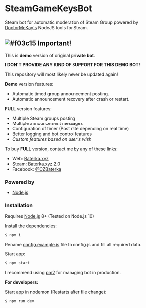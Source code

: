 # SteamGameKeysBot

Steam bot for automatic moderation of Steam Group powered by [DoctorMcKay's](https://github.com/DoctorMcKay) NodeJS tools for Steam.

 ## ![#f03c15](https://placehold.it/15/f03c15/000000?text=+) Important!

This is **demo** version of original **private bot**.

**I DON'T PROVIDE ANY KIND OF SUPPORT FOR THIS DEMO BOT!**

This repository will most likely never be updated again!

**Demo** version features:
* Automatic timed group announcement posting.
* Automatic announcement recovery after crash or restart.

**FULL** version features:
* Multiple Steam groups posting
* Multiple announcement messages
* Configuration of timer (Post rate depending on real time)
* Better logging and bot control features
* *Custom features based on user's wish*

To buy **FULL** version, contact me by any of these links:

* Web: [Baterka.xyz](http://baterka.xyz)
* Steam: [Baterka.xyz 2.0](https://steamcommunity.com/id/czbaterka/)
* Facebook: [@CZBaterka](https://www.facebook.com/CZBaterka/)

### Powered by

* [Node.js](http://nodejs.org)

### Installation

Requires [Node.js](https://nodejs.org/) 8+ (Tested on Node.js 10)

Install the dependencies:

```sh
$ npm i
```

Rename [config.example.js](https://github.com/Baterka/SteamGroupModeratorBot/blob/master/config.example.js) file to config.js and fill all required data.

Start app:

```sh
$ npm start
```

I recommend using [pm2](https://github.com/Unitech/pm2) for managing bot in production.

**For developers:**

Start app in nodemon (Restarts after file change):

```sh
$ npm run dev
```
